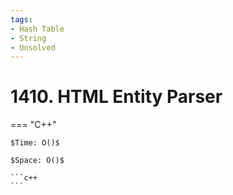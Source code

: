 ```yaml
---
tags:
- Hash Table
- String
- Unsolved
---
```



# 1410. HTML Entity Parser

=== "C++"

    $Time: O()$

    $Space: O()$

    ```c++
    ```